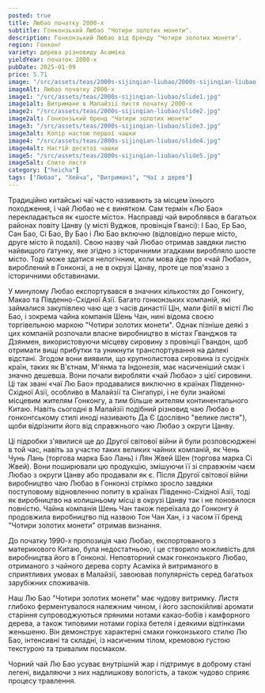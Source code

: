 ```yaml
---
posted: true
title: Любао початку 2000-х
subtitle: Гонконзький Любао "Чотири золотих монети".
description: Гонконзький Любао від бренду "Чотири золотих монети".
region: Гонконг
variety: дерева різновиду Асаміка
yieldYear: початок 2000-х
pubDate: 2025-01-09
price: 5.71
image: "/src/assets/teas/2000s-sijinqian-liubao/2000s-sijinqian-liubao.jpg"
imageAlt: Любао початку 2000-х
image1: "/src/assets/teas/2000s-sijinqian-liubao/slide1.jpg"
image1alt: Витримане в Малайзії листя початку 2000-х
image2: "/src/assets/teas/2000s-sijinqian-liubao/slide2.jpg"
image2alt: Гонконзький бренд "Чотири золотих монети"
image3: "/src/assets/teas/2000s-sijinqian-liubao/slide3.jpg"
image3alt: Колір настою першої чашки
image4: "/src/assets/teas/2000s-sijinqian-liubao/slide4.jpg"
image4alt: Настій десятої чашки
image5: "/src/assets/teas/2000s-sijinqian-liubao/slide5.jpg"
image5alt: Спите листя
category: ["heicha"]
tags: ["Любао", "Хейча", "Витримані", "Чаї з дерев"]
---
```


Традиційно китайські чаї часто називають за місцем їхнього походження, і чай Любао не є винятком. Сам термін «Лю Бао» перекладається як «шосте місто». Насправді чай вироблявся в багатьох районах повіту Цанву (у місті Вуджов, провінція Гвансі): І Бао, Ер Бао, Сан Бао, Сі Бао, Ву Бао і Лю Бао включно (відповідно перше місто, друге місто й подалі). Свою назву чай Любао отримав завдяки листю найвищого ґатунку, яке згідно з історичними згадками виробляло шосте місто. Тоді може здатися нелогічним, коли мова йде про «чай Любао», вироблений в Гонконзі, а не в окрузі Цанву, проте це пов'язано з історичними обставинами.

У минулому Любао експортувався в значних кількостях до Гонконгу, Макао та Південно-Східної Азії. Багато гонконзьких компаній, які займалися закупівлею чаю ще з часів династії Цін, мали філії в місті Лю Бао, і зокрема чайна компанія Шень Чан, нині відома своєю торгівельною маркою "Чотири золотих монети". Однак пізніше деякі з цих компаній розпочали власне виробництво в містах Гванджов та Дзянмен, використовуючи місцеву сировину з провінції Гвандон, щоб отримати вищі прибутки та уникнути транспортування на далекі відстані. Згодом вони виявили, що крупнолистова сировина із сусідніх країн, таких як В'єтнам, М'янма та Індонезія, має насиченіший смак і значно дешевша. Вони почали виробляти «чай Любао» з цієї сировини. Ці так звані «чаї Лю Бао» продавалися виключно в країнах Південно-Східної Азії, особливо в Малайзії та Сінгапурі, і не були знайомі місцевим жителям Гонконгу, а тим більше жителям континентального Китаю. Навіть сьогодні в Малайзії подібний різновид чаю Любао в гонконгському стилі иноді називають Да Є (дослівно "велике листя"), щоби відрізнити його від справжнього чаю Любао з округи Цанву.

Ці підробки з'явилися ще до Другої світової війни й були розповсюджені в той час, навіть за участю таких великих чайних компаній, як Чень Чунь Лань (торгова марка Бао Лань) і Лян Жвей Шен (торгова марка Сі Жвей). Вони поширювали цю продукцію, змішуючи її зі справжнім чаєм Любао з округи Цанву або продавали як є. Після Другої світової війни виробництво чаю Любао в Гонконзі стрімко зросло завдяки поступовому відновленню попиту в країнах Південно-Східної Азії, тоді як виробництво на колишньому місці в окрузі Цанву так і не поновилося повністю. Чайна компанія Шень Чан також переїхала до Гонконгу й продовжила виробництво під назвою Тон Чан Хан, і з часом її бренд "Чотири золотих монети" отримав визнання.

До початку 1990-х пропозиція чаю Любао, експортованого з материкового Китаю, була недостатньою, і це створило можливість для виробництва його в Гонконзі. Неповторний смак гонконзького Любао, отриманого з чайного дерева сорту Асаміка й витриманого в сприятливих умовах в Малайзії, завоював популярність серед багатьох зарубіжних споживачів.

Наш Лю Бао "Чотири золотих монети" має чудову витримку. Листя глибоко ферментувалося належним чином, і його заспокійливі аромати старіння супроводжуються пряними нотами какао-бобів і камфорного дерева, а також типовими нотами горіха бетеля і деякими відтінками женьшеню. Він демонструє характерні смаки гонконзького стилю Лю Бао, інтенсивні та складні, із насиченим тілом, кремовою густою текстурою та тривалим посмаком.

Чорний чай Лю Бао усуває внутрішній жар і підтримує в доброму стані легені, видаляючи з них надлишкову вологість, а також чудово сприяє процесу травлення.